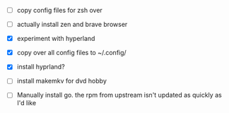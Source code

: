 - [ ] copy config files for zsh over
- [ ] actually install zen and brave browser
- [x] experiment with hyperland
- [x] copy over all config files to ~/.config/
- [x] install hyprland?
- [ ] install makemkv for dvd hobby


- [ ] Manually install go. the rpm from upstream isn't updated as quickly as I'd like
